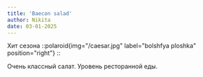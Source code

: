```yaml
---
title: 'Baecon salad'
author: Nikita
date: 03-01-2025
---
```


Хит сезона
::polaroid{img="/caesar.jpg" label="bolshfya ploshka" position="right"}
::
<!--more-->
Очень классный салат. Уровень ресторанной еды.
